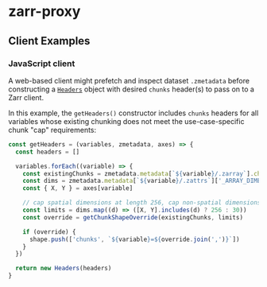 # zarr-proxy

## Client Examples

### JavaScript client

A web-based client might prefetch and inspect dataset `.zmetadata` before constructing a [`Headers`](https://developer.mozilla.org/en-US/docs/Web/API/Headers/Headers) object with desired `chunks` header(s) to pass on to a Zarr client.

In this example, the `getHeaders()` constructor includes `chunks` headers for all variables whose existing chunking does not meet the use-case-specific chunk "cap" requirements:

```js
const getHeaders = (variables, zmetadata, axes) => {
  const headers = []

  variables.forEach((variable) => {
    const existingChunks = zmetadata.metadata[`${variable}/.zarray`].chunks
    const dims = zmetadata.metadata[`${variable}/.zattrs`]['_ARRAY_DIMENSIONS']
    const { X, Y } = axes[variable]

    // cap spatial dimensions at length 256, cap non-spatial dimensions at length 30
    const limits = dims.map((d) => ([X, Y].includes(d) ? 256 : 30))
    const override = getChunkShapeOverride(existingChunks, limits)

    if (override) {
      shape.push(['chunks', `${variable}=${override.join(',')}`])
    }
  })

  return new Headers(headers)
}
```
